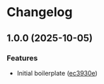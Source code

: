 # Changelog

## 1.0.0 (2025-10-05)


### Features

* Initial boilerplate ([ec3930e](https://github.com/RemoteRabbit/terrareg/commit/ec3930ebacec127ef663dd8e7aaa2ebccd75b342))
